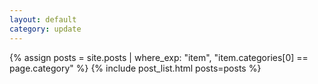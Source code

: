 ```yaml
---
layout: default
category: update
---
```


{% assign posts = site.posts | where_exp: "item", "item.categories[0] == page.category" %}
{% include post_list.html posts=posts %}
